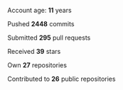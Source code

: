 Account age: **11** years

Pushed **2448** commits

Submitted **295** pull requests

Received **39** stars

Own **27** repositories

Contributed to **26** public repositories
